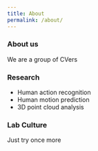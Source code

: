 ```yaml
---
title: About
permalink: /about/
---
```


### About us
We are a group of CVers

### Research
- Human action recognition
- Human motion prediction
- 3D point cloud analysis

### Lab Culture
Just try once more
